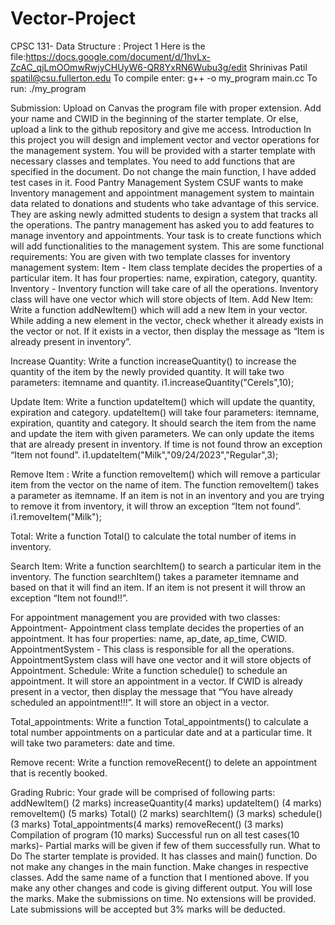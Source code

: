 # Vector-Project
CPSC 131- Data Structure : Project 1
Here is the file:https://docs.google.com/document/d/1hvLx-ZcAC_qjLmOOmwRwjyCHUyW6-QR8YxRN6Wubu3g/edit
Shrinivas Patil
spatil@csu.fullerton.edu
To compile enter: g++ -o my_program main.cc
To run: ./my_program

Submission: Upload on Canvas the program file with proper extension. Add your name and CWID in the beginning of the starter template. Or else, upload a link to the github repository and give me access. 
Introduction
In this project you will design and implement vector and vector operations for the management system. You will be provided with a starter template with necessary classes and templates. You need to add functions that are specified in the document. Do not change the main function, I have added test cases in it.
Food Pantry Management System
CSUF wants to make Inventory management and appointment management system to maintain data related to donations and students who take advantage of this service. They are asking newly admitted students to design a system that tracks all the operations. The pantry management has asked you to add features to manage inventory and appointments. Your task is to create functions which will add functionalities to the management system. This are some functional requirements:
You are given with two template classes for inventory management system:
Item - Item class template decides the properties of a particular item. It has four properties: name, expiration, category, quantity. 
Inventory - Inventory function will take care of all the operations. Inventory class will have one vector which will store objects of Item. 
Add New Item: Write a function addNewItem() which will add a new Item in your vector. While adding a new element in the vector, check whether it already exists in the vector or not. If it exists in a vector, then display the message as “Item is already present in inventory”. 

Increase Quantity: Write a function increaseQuantity() to increase the quantity of the item by the newly provided quantity. It will take two parameters: itemname and quantity.
i1.increaseQuantity("Cerels",10);


Update Item: Write a function updateItem() which will update the quantity, expiration and category. updateItem() will take four parameters: itemname, expiration, quantity and category. It should search the item from the name and update the item with given parameters. We can only update the items that are already present in inventory. If time is not found throw an exception “Item not found”.
i1.updateItem("Milk","09/24/2023","Regular",3);

Remove Item : Write a function removeItem() which will remove a particular item from the vector on the name of item. The function removeItem() takes a parameter as itemname. If an item is not in an inventory and you are trying to remove it from inventory, it will throw an exception “Item not found”.  
i1.removeItem("Milk");

Total: Write a function Total() to calculate the total number of items in inventory. 

Search Item: Write a function searchItem() to search a particular item in the inventory. The function searchItem() takes a parameter itemname and based on that it will find an item. If an item is not present it will throw an exception “Item not found!!”.

For appointment management you are provided with two classes:
Appointment- Appointment class template decides the properties of an appointment. It has four properties: name, ap_date, ap_time, CWID. 
AppointmentSystem - This class is responsible for all the operations. AppointmentSystem class will have one vector and it will store objects of Appointment. 
Schedule: Write a function schedule() to schedule an appointment. It will store an appointment in a vector. If CWID is already present in a vector, then display the message that “You have already scheduled an appointment!!!”. It will store an object in a vector. 

Total_appointments: Write a function Total_appointments() to calculate a total number appointments on a particular date and at a particular time. It will take two parameters: date and time. 

Remove recent:  Write a function removeRecent() to delete an appointment that is recently booked. 

Grading Rubric:
Your grade will be comprised of following parts: 
addNewItem() (2 marks)
increaseQuantity(4 marks)
updateItem() (4 marks)
removeItem() (5 marks)
Total() (2 marks)
searchItem() (3 marks)
schedule() (3 marks)
Total_appointments(4 marks)
removeRecent() (3 marks)
Compilation of program (10 marks)
Successful run on all test cases(10 marks)- Partial marks will be given if few of them successfully run. 
What to Do
The starter template is provided. It has classes and main() function. Do not make any changes in the main function. Make changes in respective classes. Add the same name of a function that I mentioned above. If you make any other changes and code is giving different output. You will lose the marks. Make the submissions on time. No extensions will be provided. Late submissions will be accepted but 3% marks will be deducted. 
